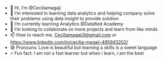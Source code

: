 - 👋 Hi, I’m @Ceciliamagaji
- 👀 I’m interested in learning data analytics and helping company solve their problems using data insight to provide solution
- 🌱 I’m currently learning Analytics @Datafied Academy
- 💞️ I’m looking to collaborate on more projects and learn from like minds
- 📫 How to reach me. Ceciliamagaji3@gmail.com or https://www.linkedin.com/in/cecilia-magaji-485943202/
- 😄 Pronouns: Love is beautiful but learning a skills is a sweet language 
- ⚡ Fun fact: I am not a fast learner but when i learn, i am the best

<!---
Ceciliamagaji/Ceciliamagaji is a ✨ special ✨ repository because its `README.md` (this file) appears on your GitHub profile.
You can click the Preview link to take a look at your changes.
--->
